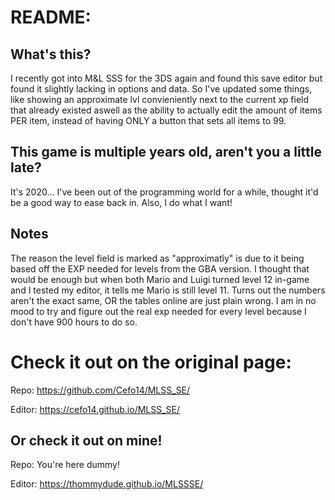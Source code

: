 # README:
## What's this?
I recently got into M&L SSS for the 3DS again and found this save editor but found it slightly lacking in options and data.
So I've updated some things, like showing an approximate lvl convieniently next to the current xp field that already existed aswell as the ability to actually edit the amount of items PER item, instead of having ONLY a button that sets all items to 99.

## This game is multiple years old, aren't you a little late?
It's 2020... I've been out of the programming world for a while, thought it'd be a good way to ease back in. Also, I do what I want!

## Notes
The reason the level field is marked as "approximatly" is due to it being based off the EXP needed for levels from the GBA version. I thought that would be enough but when both Mario and Luigi turned level 12 in-game and I tested my editor, it tells me Mario is still level 11. Turns out the numbers aren't the exact same, OR the tables online are just plain wrong. I am in no mood to try and figure out the real exp needed for every level because I don't have 900 hours to do so.

# Check it out on the original page:
Repo: https://github.com/Cefo14/MLSS_SE/

Editor: https://cefo14.github.io/MLSS_SE/

## Or check it out on mine!
Repo: You're here dummy!

Editor: https://thommydude.github.io/MLSSSE/